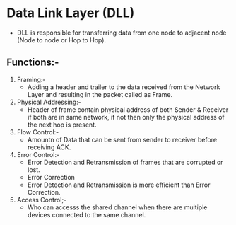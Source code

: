 # Data Link Layer (DLL)
- DLL is responsible for transferring data from one node to adjacent node (Node to node or Hop to Hop).

## Functions:-

1. Framing:- 
    - Adding a header and trailer to the data received from the Network Layer and resulting in the packet called as Frame.
2. Physical Addressing:-
    - Header of frame contain physical address of both Sender & Receiver if both are in same network, if not then only the physical address of the next hop is present.
3. Flow Control:-
    - Amountn of Data that can be sent from sender to receiver before receiving ACK.
4. Error Control:-
    - Error Detection and Retransmission of frames that are corrupted or lost.
    - Error Correction
    - Error Detection and Retransmission is more efficient than Error Correction.
5. Access Control;-
    - Who can accesss the shared channel when there are multiple devices connected to the same channel.